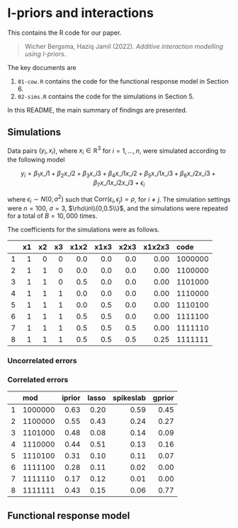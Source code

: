 I-priors and interactions
================

This contains the R code for our paper.

> Wicher Bergsma, Haziq Jamil (2022). *Additive interaction modelling
> using I-priors*.

The key documents are

1.  `01-cow.R` contains the code for the functional response model in
    Section 6.
2.  `02-sims.R` contains the code for the simulations in Section 5.

In this README, the main summary of findings are presented.

## Simulations

Data pairs $(y_i,x_i)$, where $x_i\in\mathbb R^3$ for $i=1,\dots,n$,
were simulated according to the following model

$$ y_i = \beta_1 x\_{i1} + \beta_2 x\_{i2} + \beta_3 x\_{i3} + \beta_4
x\_{i1}x\_{i2} + \beta_5 x\_{i1}x\_{i3} + \beta_6 x\_{i2}x\_{i3} +
\beta_7 x\_{i1}x\_{i2}x\_{i3} + \epsilon_i $$

where $\epsilon_i\sim N(0,\sigma^2)$ such that
$\text{Corr}(\epsilon_i,\epsilon_j)=\rho$, for $i\neq j$. The simulation
settings were $n=100$, $\sigma=3$, $\rho\in\\{0,0.5\\}$, and the
simulations were repeated for a total of $B=10,000$ times.

The coefficients for the simulations were as follows.

|     |  x1 |  x2 |  x3 | x1x2 | x1x3 | x2x3 | x1x2x3 | code    |
|:----|----:|----:|----:|-----:|-----:|-----:|-------:|:--------|
| 1   |   1 |   0 |   0 |  0.0 |  0.0 |  0.0 |   0.00 | 1000000 |
| 2   |   1 |   1 |   0 |  0.0 |  0.0 |  0.0 |   0.00 | 1100000 |
| 3   |   1 |   1 |   0 |  0.5 |  0.0 |  0.0 |   0.00 | 1101000 |
| 4   |   1 |   1 |   1 |  0.0 |  0.0 |  0.0 |   0.00 | 1110000 |
| 5   |   1 |   1 |   1 |  0.0 |  0.5 |  0.0 |   0.00 | 1110100 |
| 6   |   1 |   1 |   1 |  0.5 |  0.5 |  0.0 |   0.00 | 1111100 |
| 7   |   1 |   1 |   1 |  0.5 |  0.5 |  0.5 |   0.00 | 1111110 |
| 8   |   1 |   1 |   1 |  0.5 |  0.5 |  0.5 |   0.25 | 1111111 |

### Uncorrelated errors

### Correlated errors

|     | mod     | iprior | lasso | spikeslab | gprior |
|:----|:--------|-------:|------:|----------:|-------:|
| 1   | 1000000 |   0.63 |  0.20 |      0.59 |   0.45 |
| 2   | 1100000 |   0.55 |  0.43 |      0.24 |   0.27 |
| 3   | 1101000 |   0.48 |  0.08 |      0.14 |   0.09 |
| 4   | 1110000 |   0.44 |  0.51 |      0.13 |   0.16 |
| 5   | 1110100 |   0.31 |  0.10 |      0.11 |   0.07 |
| 6   | 1111100 |   0.28 |  0.11 |      0.02 |   0.00 |
| 7   | 1111110 |   0.17 |  0.12 |      0.01 |   0.00 |
| 8   | 1111111 |   0.43 |  0.15 |      0.06 |   0.77 |

## Functional response model
